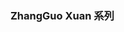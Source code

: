 <!--
 * @Author: Liu Weilong
 * @Date: 2021-03-27 20:03:03
 * @LastEditors: Liu Weilong
 * @LastEditTime: 2021-03-27 21:25:29
 * @Description: 
-->
### ZhangGuo Xuan 系列